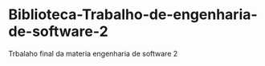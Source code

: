 # Biblioteca-Trabalho-de-engenharia-de-software-2

Trbalaho final da materia engenharia de software 2


